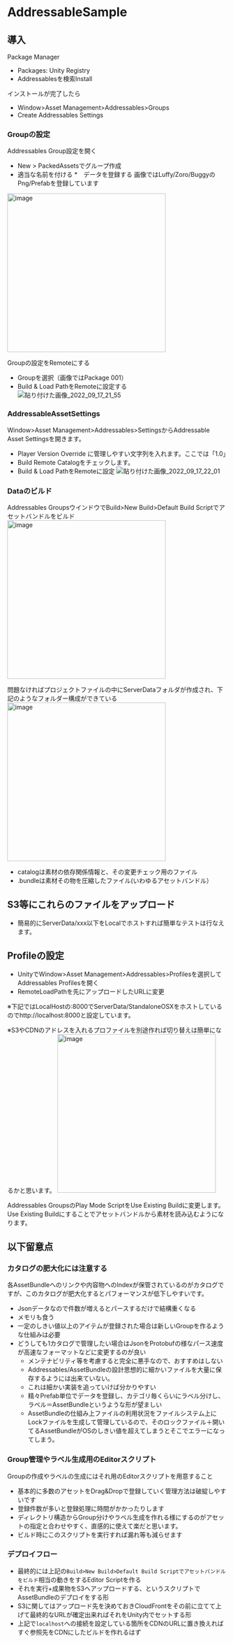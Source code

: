 # AddressableSample


## 導入
Package Manager
* Packages: Unity Registry
* Addressablesを検索Install

インストールが完了したら
* Window>Asset Management>Addressables>Groups
* Create Addressables Settings

### Groupの設定
Addressables Group設定を開く
* New > PackedAssetsでグループ作成
* 適当な名前を付ける
*　データを登録する
画像ではLuffy/Zoro/BuggyのPng/Prefabを登録しています
<img width="363" alt="image" src="https://user-images.githubusercontent.com/55943829/190857805-efc40c0d-b24c-4dd6-9c49-c2a795182701.png">

Groupの設定をRemoteにする
* Groupを選択（画像ではPackage 001）
* Build & Load PathをRemoteに設定する
![貼り付けた画像_2022_09_17_21_55](https://user-images.githubusercontent.com/55943829/190857941-68c60786-69a0-42e2-9389-557151cf4ba1.png)

### AddressableAssetSettings

Window>Asset Management>Addressables>SettingsからAddressable Asset Settingsを開きます。

* Player Version Override に管理しやすい文字列を入れます。ここでは「1.0」
* Build Remote Catalogをチェックします。
* Build & Load PathをRemoteに設定
![貼り付けた画像_2022_09_17_22_01](https://user-images.githubusercontent.com/55943829/190858251-a1aa7687-aa4e-407c-9e8a-bc6aff74617a.png)

### Dataのビルド
Addressables GroupsウインドウでBuild>New Build>Default Build Scriptでアセットバンドルをビルド
<img width="363" alt="image" src="https://user-images.githubusercontent.com/55943829/190858339-28c14b7a-e3ff-4292-8850-932df51e1dd3.png">


問題なければプロジェクトファイルの中にServerDataフォルダが作成され、下記のようなフォルダー構成ができている
<img width="363" alt="image" src="https://user-images.githubusercontent.com/55943829/190858409-4f0fd132-c5e1-44b1-a096-00f218192b6e.png">

* catalogは素材の依存関係情報と、その変更チェック用のファイル
* .bundleは素材その物を圧縮したファイル(いわゆるアセットバンドル）

## S3等にこれらのファイルをアップロード
* 簡易的にServerData/xxx以下をLocalでホストすれば簡単なテストは行なえます。

## Profileの設定
* UnityでWindow>Asset Management>Addressables>Profilesを選択してAddressables Profilesを開く
* RemoteLoadPathを先にアップロードしたURLに変更

※下記ではLocalHostの:8000でServerData/StandaloneOSXをホストしているのでhttp://localhost:8000と設定しています。

※S3やCDNのアドレスを入れるプロファイルを別途作れば切り替えは簡単になるかと思います。
<img width="363" alt="image" src="https://user-images.githubusercontent.com/55943829/190858539-4cd4a161-d54d-4d41-9297-54d5a264ad7d.png">

Addressables GroupsのPlay Mode ScriptをUse Existing Buildに変更します。Use Existing Buildにすることでアセットバンドルから素材を読み込むようになります。


## 以下留意点

### カタログの肥大化には注意する
各AssetBundleへのリンクや内容物へのIndexが保管されているのがカタログですが、このカタログが肥大化するとパフォーマンスが低下しやすいです。
* Jsonデータなので件数が増えるとパースするだけで結構重くなる
* メモリも食う
* 一定のしきい値以上のアイテムが登録された場合は新しいGroupを作るような仕組みは必要
* どうしても1カタログで管理したい場合はJsonをProtobufの様なパース速度が高速なフォーマットなどに変更するのが良い
  * メンテナビリティ等を考慮すると完全に悪手なので、おすすめはしない
  * Addressables/AssetBundleの設計思想的に細かいファイルを大量に保存するようには出来ていない。
  * これは細かい実装を追っていけば分かりやすい
  * 精々Prefab単位でデータを登録し、カテゴリ毎くらいにラベル分けし、ラベル＝AssetBundleというような形が望ましい
  * AssetBundleの仕組み上ファイルの利用状況をファイルシステム上にLockファイルを生成して管理しているので、そのロックファイル＋開いてるAssetBundleがOSのしきい値を超えてしまうとそこでエラーになってしまう。

### Group管理やラベル生成用のEditorスクリプト
Groupの作成やラベルの生成にはそれ用のEditorスクリプトを用意すること
* 基本的に多数のアセットをDrag&Dropで登録していく管理方法は破綻しやすいです
* 登録件数が多いと登録処理に時間がかかったりします
* ディレクトリ構造からGroup分けやラベル生成を作れる様にするのがアセットの指定と合わせやすく、直感的に使えて楽だと思います。
* ビルド時にこのスクリプトを実行すれば漏れ等も減らせます

### デプロイフロー
* 最終的には上記の`Build>New Build>Default Build Scriptでアセットバンドルをビルド`相当の動きをするEditor Scriptを作る
* それを実行+成果物をS3へアップロードする、というスクリプトでAssetBundleのデプロイをする形
* S3に関してはアップロード先を決めておきCloudFrontをその前に立てて上げて最終的なURLが確定出来ればそれをUnity内でセットする形
* 上記で`localhost`への接続を設定している箇所をCDNのURLに置き換えればすぐ参照先をCDNにしたビルドを作れるはず
